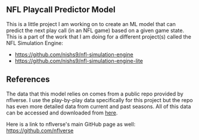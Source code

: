 ## NFL Playcall Predictor Model

This is a little project I am working on to create an ML model that can predict the next play call (in an NFL game) based on a given game state. This is a part of the work that I am doing for a different project(s) called the NFL Simulation Engine:
- https://github.com/nishs9/nfl-simulation-engine
- https://github.com/nishs9/nfl-simulation-engine-lite

## References
The data that this model relies on comes from a public repo provided by nflverse. I use the play-by-play data specifically for this project but the repo has even more detailed data from current and past seasons. All of this data can be accessed and downloaded from [here](https://github.com/nflverse/nflverse-data/releases).

Here is a link to nflverse's main GitHub page as well: https://github.com/nflverse